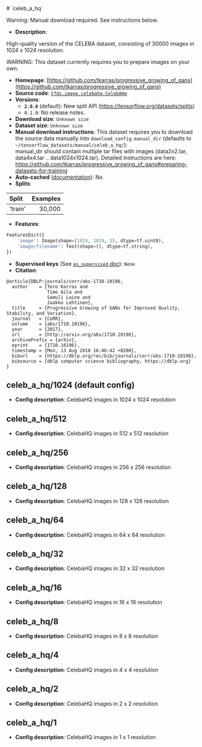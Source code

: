 <div itemscope itemtype="http://schema.org/Dataset">
  <div itemscope itemprop="includedInDataCatalog" itemtype="http://schema.org/DataCatalog">
    <meta itemprop="name" content="TensorFlow Datasets" />
  </div>
  <meta itemprop="name" content="celeb_a_hq" />
  <meta itemprop="description" content="High-quality version of the CELEBA&#10;dataset, consisting of 30000 images in 1024 x 1024 resolution.&#10;&#10;WARNING: This dataset currently requires you to prepare images on your own.&#10;&#10;&#10;To use this dataset:&#10;&#10;```python&#10;import tensorflow_datasets as tfds&#10;&#10;ds = tfds.load(&#x27;celeb_a_hq&#x27;, split=&#x27;train&#x27;)&#10;for ex in ds.take(4):&#10;  print(ex)&#10;```&#10;&#10;See [the guide](https://www.tensorflow.org/datasets/overview) for more&#10;informations on [tensorflow_datasets](https://www.tensorflow.org/datasets).&#10;&#10;" />
  <meta itemprop="url" content="https://www.tensorflow.org/datasets/catalog/celeb_a_hq" />
  <meta itemprop="sameAs" content="https://github.com/tkarras/progressive_growing_of_gans" />
  <meta itemprop="citation" content="@article{DBLP:journals/corr/abs-1710-10196,&#10;  author    = {Tero Karras and&#10;               Timo Aila and&#10;               Samuli Laine and&#10;               Jaakko Lehtinen},&#10;  title     = {Progressive Growing of GANs for Improved Quality, Stability, and Variation},&#10;  journal   = {CoRR},&#10;  volume    = {abs/1710.10196},&#10;  year      = {2017},&#10;  url       = {http://arxiv.org/abs/1710.10196},&#10;  archivePrefix = {arXiv},&#10;  eprint    = {1710.10196},&#10;  timestamp = {Mon, 13 Aug 2018 16:46:42 +0200},&#10;  biburl    = {https://dblp.org/rec/bib/journals/corr/abs-1710-10196},&#10;  bibsource = {dblp computer science bibliography, https://dblp.org}&#10;}&#10;" />
</div>
# `celeb_a_hq`

Warning: Manual download required. See instructions below.

*   **Description**:

High-quality version of the CELEBA dataset, consisting of 30000 images in 1024 x
1024 resolution.

WARNING: This dataset currently requires you to prepare images on your own.

*   **Homepage**:
    [https://github.com/tkarras/progressive_growing_of_gans](https://github.com/tkarras/progressive_growing_of_gans)
*   **Source code**:
    [`tfds.image.celebahq.CelebAHq`](https://github.com/tensorflow/datasets/tree/master/tensorflow_datasets/image/celebahq.py)
*   **Versions**:
    *   **`2.0.0`** (default): New split API
        (https://tensorflow.org/datasets/splits)
    *   `0.1.0`: No release notes.
*   **Download size**: `Unknown size`
*   **Dataset size**: `Unknown size`
*   **Manual download instructions**: This dataset requires you to download the
    source data manually into `download_config.manual_dir`
    (defaults to `~/tensorflow_datasets/manual/celeb_a_hq/`):<br/>
    manual_dir should contain multiple tar files with images (data2x2.tar,
    data4x4.tar .. data1024x1024.tar).
    Detailed instructions are here:
    https://github.com/tkarras/progressive_growing_of_gans#preparing-datasets-for-training
*   **Auto-cached**
    ([documentation](https://www.tensorflow.org/datasets/performances#auto-caching)):
    No
*   **Splits**:

Split   | Examples
:------ | -------:
'train' | 30,000

*   **Features**:

```python
FeaturesDict({
    'image': Image(shape=(1024, 1024, 3), dtype=tf.uint8),
    'image/filename': Text(shape=(), dtype=tf.string),
})
```
*   **Supervised keys** (See
    [`as_supervised` doc](https://www.tensorflow.org/datasets/api_docs/python/tfds/load)):
    `None`
*   **Citation**:

```
@article{DBLP:journals/corr/abs-1710-10196,
  author    = {Tero Karras and
               Timo Aila and
               Samuli Laine and
               Jaakko Lehtinen},
  title     = {Progressive Growing of GANs for Improved Quality, Stability, and Variation},
  journal   = {CoRR},
  volume    = {abs/1710.10196},
  year      = {2017},
  url       = {http://arxiv.org/abs/1710.10196},
  archivePrefix = {arXiv},
  eprint    = {1710.10196},
  timestamp = {Mon, 13 Aug 2018 16:46:42 +0200},
  biburl    = {https://dblp.org/rec/bib/journals/corr/abs-1710-10196},
  bibsource = {dblp computer science bibliography, https://dblp.org}
}
```

## celeb_a_hq/1024 (default config)

*   **Config description**: CelebaHQ images in 1024 x 1024 resolution

## celeb_a_hq/512

*   **Config description**: CelebaHQ images in 512 x 512 resolution

## celeb_a_hq/256

*   **Config description**: CelebaHQ images in 256 x 256 resolution

## celeb_a_hq/128

*   **Config description**: CelebaHQ images in 128 x 128 resolution

## celeb_a_hq/64

*   **Config description**: CelebaHQ images in 64 x 64 resolution

## celeb_a_hq/32

*   **Config description**: CelebaHQ images in 32 x 32 resolution

## celeb_a_hq/16

*   **Config description**: CelebaHQ images in 16 x 16 resolution

## celeb_a_hq/8

*   **Config description**: CelebaHQ images in 8 x 8 resolution

## celeb_a_hq/4

*   **Config description**: CelebaHQ images in 4 x 4 resolution

## celeb_a_hq/2

*   **Config description**: CelebaHQ images in 2 x 2 resolution

## celeb_a_hq/1

*   **Config description**: CelebaHQ images in 1 x 1 resolution
